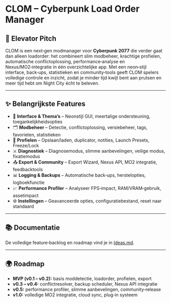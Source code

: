 # CLOM – Cyberpunk Load Order Manager

## 🚀 Elevator Pitch
CLOM is een next‑gen modmanager voor **Cyberpunk 2077** die verder gaat dan alleen loadorder: het combineert slim modbeheer, krachtige profielen, automatische conflictoplossing, performance‑analyse en Nexus/MO2‑integratie in één overzichtelijke app. Met een neon‑stijl interface, back‑ups, statistieken en community‑tools geeft CLOM spelers volledige controle en inzicht, zodat je minder tijd kwijt bent aan prutsen en meer tijd hebt om Night City écht te beleven.

---

## ✨ Belangrijkste Features
- 🎨 **Interface & Thema’s** – Neonstijl GUI, meertalige ondersteuning, toegankelijkheidsopties  
- 🗂️ **Modbeheer** – Detectie, conflictoplossing, versiebeheer, tags, favorieten, statistieken  
- 👤 **Profielen** – Opslaan/laden, duplicator, notities, Launch Presets, Freeze/Lock  
- ⚔️ **Diagnostiek** – Diagnosemodus, slimme aanbevelingen, veilige modus, fixatiemodus  
- 📤 **Export & Community** – Export Wizard, Nexus API, MO2 integratie, feedbacktools  
- 📊 **Logging & Backups** – Automatische back‑ups, herstelopties, logboekfunctie  
- 📈 **Performance Profiler** – Analyseer FPS‑impact, RAM/VRAM‑gebruik, assetimpact  
- ⚙️ **Instellingen** – Geavanceerde opties, configuratiebestand, reset naar standaard  

---

## 📚 Documentatie
De volledige feature‑backlog en roadmap vind je in [Ideas.md](./Ideas.md).

---

## 🌍 Roadmap
- **MVP (v0.1 – v0.2):** basis moddetectie, loadorder, profielen, export  
- **v0.3 – v0.4:** conflictresolver, backup scheduler, Nexus API integratie  
- **v0.5:** performance profiler, slimme aanbevelingen, community‑release  
- **v1.0:** volledige MO2 integratie, cloud sync, plug‑in systeem
